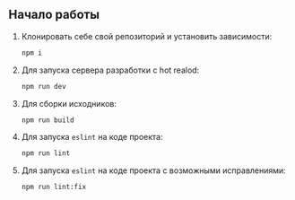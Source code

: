 
## Начало работы

1. Клонировать себе свой репозиторий и установить зависимости:
    ```bash
    npm i
    ```
2. Для запуска сервера разработки с hot realod:
    ```bash
    npm run dev
    ```
3. Для сборки исходников:
    ```bash
    npm run build
    ```
4. Для запуска `eslint` на коде проекта:
    ```bash
    npm run lint
    ```
5. Для запуска `eslint` на коде проекта с возможными исправлениями:
    ```bash
    npm run lint:fix
    ```
